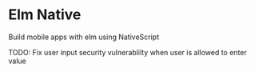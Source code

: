# Elm Native

Build mobile apps with elm using NativeScript

TODO: Fix user input security vulnerablilty when user is allowed to enter value
